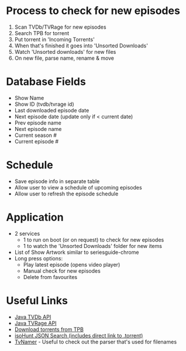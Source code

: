 Process to check for new episodes
==================================

1. Scan TVDb/TVRage for new episodes
2. Search TPB for torrent
3. Put torrent in 'Incoming Torrents'
4. When that's finished it goes into 'Unsorted Downloads'
5. Watch 'Unsorted downloads' for new files
6. On new file, parse name, rename & move


Database Fields
====================
* Show Name
* Show ID (tvdb/tvrage id)
* Last downloaded episode date
* Next episode date (update only if < current date)
* Prev episode name
* Next episode name
* Current season #
* Current episode #

Schedule
======================
* Save episode info in separate table
* Allow user to view a schedule of upcoming episodes
* Allow user to refresh the episode schedule

Application
======================
* 2 services
  * 1 to run on boot (or on request) to check for new episodes
  * 1 to watch the 'Unsorted Downloads' folder for new items
* List of Show Artwork similar to seriesguide-chrome
* Long press options:
  * Play latest episode (opens video player)
  * Manual check for new episodes
  * Delete from favourites

Useful Links
====================
* [Java TVDb API](https://github.com/Omertron/api-thetvdb)
* [Java TVRage API](https://github.com/Omertron/api-tvrage)
* [Download torrents from TPB](http://www.geniouspc.com/2012/03/trick-how-to-download-pirate-bay.html)
* [isoHunt JSON Search (includes direct link to .torrent)](http://isohunt.com/js/json.php?ihq=castle.s05e01&sort=seeds)
* [TvNamer](https://github.com/dbr/tvnamer) - Useful to check out the parser that's used for filenames
